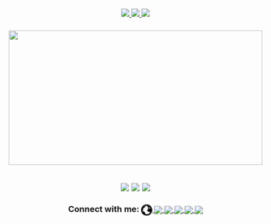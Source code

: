 <!-- Stats Badges -->
<h3 align="center">
  <a href="https://rhbarber.com" alt="Website">
      <img src="https://img.shields.io/website?style=for-the-badge&url=https%3A%2F%2Frhbarber.com">
  </a>
  <a href="https://twitter.com/Rhb4rber" alt="Twitter">
      <img src="https://img.shields.io/twitter/follow/Rhb4rber?&style=for-the-badge&color=lightblue">
  </a>
  <a href="https://twitch.tv/Rhbarber" alt="Twitch">
      <img src="https://img.shields.io/twitch/status/Rhbarber?style=for-the-badge">
  </a>
  
  <!--<a href="https://whoogle.rhbarber.com" alt="Whoogle Server">
      <img src="https://img.shields.io/website?label=whoogle.rhbarber.com&style=for-the-badge&url=https%3A%2F%2Fwhoogle.rhbarber.com">
  </a>-->
</h3>

<!-- Discord Activity -->
<h3 align="center">
  <a href="https://discord.com/users/367779328940965898">
    <img src="https://lanyard-profile-readme.vercel.app/api/367779328940965898?animated=true?" align="center" height="265" width=500>
  </a>
</h3>

<!-- Stats Card -->
<h2 align="center">
  <a>
    <img align="center" src="https://github-readme-stats.vercel.app/api?username=Rhbarber&repo=github-readme-stats&count_private=true&include_all_commits=true&show_icons=true&theme=radical&card_width=500]">
  </a>
   
<!-- Top Languages Card -->
  <a>
    <img align="center" src="https://github-readme-stats.vercel.app/api/top-langs?username=Rhbarber&repo=github-readme-stats&langs_count=5&show_icons=true&theme=radical&layout=compact&card_width=445)]">
  </a>
  
<!-- Wakatime Time Stats -->
  <a>
    <img align="center" src="https://github-readme-stats.vercel.app/api/wakatime?username=Rhbarber&langs_count=5&theme=radical&layout=compact&card_width=445&custom_title=Nabetse's%20Wakatime%20Stats">
  </a>
</h2>

<!-- "Contact with me" section -->
<h3 align="center">
  Connect with me:
  <a href="https://rhbarber.com" alt="Rhbarber | Website">
      <img src="https://raw.githubusercontent.com/iconic/open-iconic/master/svg/globe.svg" width="22px" align="center">
  </a>
  <a href="mailto:me@rhbarber.com" alt="Rhbarber | Email">
      <img src="https://cdn.jsdelivr.net/npm/simple-icons@5.8.1/icons/gmail.svg" width="22px" align="center">
  </a>
  <a href="https://www.linkedin.com/in/rhbarber/" alt="Rhbarber | Linkedin">
      <img src="https://cdn.jsdelivr.net/npm/simple-icons@5.8.1/icons/linkedin.svg" width="22px" align="center">
  </a>
  <a href="https://discord.com/users/367779328940965898" alt="Rhbarber | Discord">
      <img src="https://cdn.jsdelivr.net/npm/simple-icons@5.8.1/icons/discord.svg" width="22px" align="center">
  </a>
  <a href="https://steamcommunity.com/id/Rhbarber" alt="Rhbarber | Steam">
      <img src="https://cdn.jsdelivr.net/npm/simple-icons@5.8.1/icons/steam.svg" width="22px" align="center">
  </a>
  <a href="https://twitch.tv/Rhbarber" alt="Rhbarber | Twitch">
      <img src="https://cdn.jsdelivr.net/npm/simple-icons@5.8.1/icons/twitch.svg" width="22px" align="center">
  </a>
</h3>

<!-- Trophies 
<h3 align="center">
  <a href="https://github.com/Rhbarber">
      <img src="https://github-profile-trophy.vercel.app/?username=Rhbarber&no-bg=true&no-frame=true">
  </a>
</h3> -->

<!--**Rhbarber/Rhbarber** is a ✨ _special_ ✨ repository because its `README.md` (this file) appears on your GitHub profile.-->
